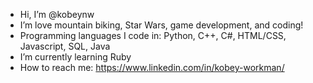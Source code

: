 - Hi, I’m @kobeynw
- I’m love mountain biking, Star Wars, game development, and coding!
- Programming languages I code in: Python, C++, C#, HTML/CSS, Javascript, SQL, Java
- I’m currently learning Ruby
- How to reach me: https://www.linkedin.com/in/kobey-workman/

